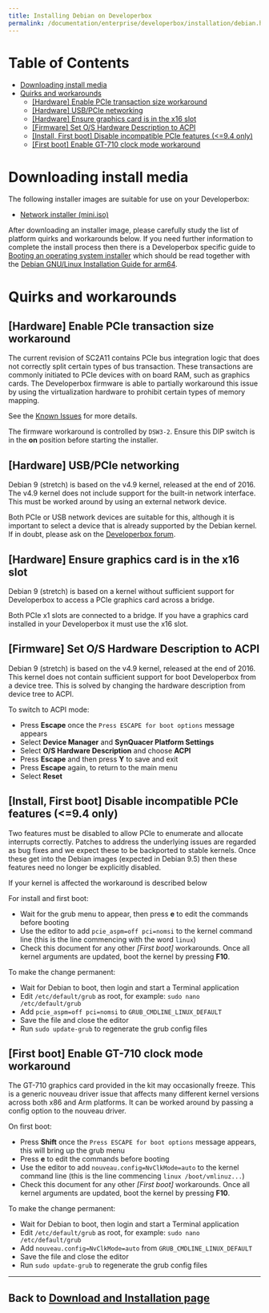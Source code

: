 ```yaml
---
title: Installing Debian on Developerbox
permalink: /documentation/enterprise/developerbox/installation/debian.html
---
```

# Table of Contents

   * [Downloading install media](#downloading-install-media)
   * [Quirks and workarounds](#quirks-and-workarounds)
      * [[Hardware] Enable PCIe transaction size workaround](#hardware-enable-pcie-transaction-size-workaround)
      * [[Hardware] USB/PCIe networking](#hardware-usbpcie-networking)
      * [[Hardware] Ensure graphics card is in the x16 slot](#hardware-ensure-graphics-card-is-in-the-x16-slot)
      * [[Firmware] Set O/S Hardware Description to ACPI](#firmware-set-os-hardware-description-to-acpi)
      * [[Install, First boot] Disable incompatible PCIe features (&lt;=9.4 only)](#install-first-boot-disable-incompatible-pcie-features-94-only)
      * [[First boot] Enable GT-710 clock mode workaround](#first-boot-enable-gt-710-clock-mode-workaround)

<!-- Created by [gh-md-toc](https://github.com/ekalinin/github-markdown-toc) -->

# Downloading install media

The following installer images are suitable for use on your Developerbox:

 * [Network installer (mini.iso)](https://www.debian.org/CD/netinst/)

After downloading an installer image, please carefully study the list of
platform quirks and workarounds below. If you need further information
to complete the install process then there is a Developerbox specific
guide to [Booting an operating system installer](./) which should be
read together with the [Debian GNU/Linux Installation Guide for
arm64](https://www.debian.org/releases/stable/arm64/).

# Quirks and workarounds

## [Hardware] Enable PCIe transaction size workaround

The current revision of SC2A11 contains PCIe bus integration logic that
does not correctly split certain types of bus transaction. These
transactions are commonly initiated to PCIe devices with on board RAM,
such as graphics cards. The Developerbox firmware is able to partially
workaround this issue by using the virtualization hardware to prohibit
certain types of memory mapping.

See the [Known
Issues](/documentation/enterprise/developerbox/support/known-issues.md##64-bit-pcie-transactions) for more
details.

The firmware workaround is controlled by `DSW3-2`. Ensure this DIP
switch is in the **on** position before starting the installer.

## [Hardware] USB/PCIe networking

Debian 9 (stretch) is based on the v4.9 kernel, released at the end
of 2016. The v4.9 kernel does not include support for the built-in
network interface. This must be worked around by using an external
network device.

Both PCIe or USB network devices are suitable for this, although it is
important to select a device that is already supported by the Debian
kernel. If in doubt, please ask on the [Developerbox
forum](https://discuss.96boards.org/c/products/developerbox).

## [Hardware] Ensure graphics card is in the x16 slot

Debian 9 (stretch) is based on a kernel without sufficient support for
Developerbox to access a PCIe graphics card across a bridge.

Both PCIe x1 slots are connected to a bridge. If you have a graphics
card installed in your Developerbox it must use the x16 slot.

## [Firmware] Set O/S Hardware Description to ACPI

Debian 9 (stretch) is based on the v4.9 kernel, released at the end
of 2016. This kernel does not contain sufficient support for boot
Developerbox from a device tree. This is solved by changing the
hardware description from device tree to ACPI.

To switch to ACPI mode:

 * Press **Escape** once the `Press ESCAPE for boot options` message
   appears
 * Select **Device Manager** and **SynQuacer Platform Settings**
 * Select **O/S Hardware Description** and choose **ACPI**
 * Press **Escape** and then press **Y** to save and exit
 * Press **Escape** again, to return to the main menu
 * Select **Reset**

## [Install, First boot] Disable incompatible PCIe features (<=9.4 only)

Two features must be disabled to allow PCIe to enumerate and allocate
interrupts correctly. Patches to address the underlying issues are
regarded as bug fixes and we expect these to be backported to stable
kernels. Once these get into the Debian images (expected in Debian 9.5)
then these features need no longer be explicitly disabled.

If your kernel is affected the workaround is described below

For install and first boot:

 * Wait for the grub menu to appear, then press **e** to edit the commands before booting
 * Use the editor to add `pcie_aspm=off pci=nomsi` to the kernel command line (this
   is the line commencing with the word `linux`)
 * Check this document for any other *[First boot]* workarounds. Once
   all kernel arguments are updated, boot the kernel by pressing **F10**.

To make the change permanent:

 * Wait for Debian to boot, then login and start a Terminal application
 * Edit `/etc/default/grub` as root, for example: `sudo nano /etc/default/grub`
 * Add `pcie_aspm=off pci=nomsi` to `GRUB_CMDLINE_LINUX_DEFAULT`
 * Save the file and close the editor
 * Run `sudo update-grub` to regenerate the grub config files

## [First boot] Enable GT-710 clock mode workaround

The GT-710 graphics card provided in the kit may occasionally freeze.
This is a generic nouveau driver issue that affects many different
kernel versions across both x86 and Arm platforms. It can be worked
around by passing a config option to the nouveau driver.

On first boot:

 * Press **Shift** once the `Press ESCAPE for boot options` message
   appears, this will bring up the grub menu
 * Press **e** to edit the commands before booting
 * Use the editor to add `nouveau.config=NvClkMode=auto` to the kernel
   command line (this is the line commencing `linux /boot/vmlinuz...`)
 * Check this document for any other *[First boot]* workarounds. Once
   all kernel arguments are updated, boot the kernel by pressing **F10**.

To make the change permanent:

 * Wait for Debian to boot, then login and start a Terminal application
 * Edit `/etc/default/grub` as root, for example: `sudo nano /etc/default/grub`
 * Add `nouveau.config=NvClkMode=auto` from `GRUB_CMDLINE_LINUX_DEFAULT`
 * Save the file and close the editor
 * Run `sudo update-grub` to regenerate the grub config files
---
 ## Back to [Download and Installation page](../installation/)

